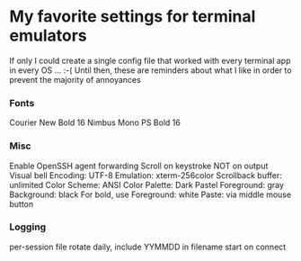 # My favorite settings for terminal emulators

If only I could create a single config file that worked with every terminal app in every OS ... :-(
Until then, these are reminders about what I like in order to prevent the majority of annoyances

### Fonts
Courier New Bold 16
Nimbus Mono PS Bold 16

### Misc
Enable OpenSSH agent forwarding
Scroll on keystroke NOT on output
Visual bell
Encoding: UTF-8
Emulation: xterm-256color
Scrollback buffer: unlimited
Color Scheme:
  ANSI Color Palette: Dark Pastel
  Foreground: gray
  Background: black
  For bold, use Foreground: white
Paste: via middle mouse button
  
### Logging
  per-session file
  rotate daily, include YYMMDD in filename
  start on connect
  
